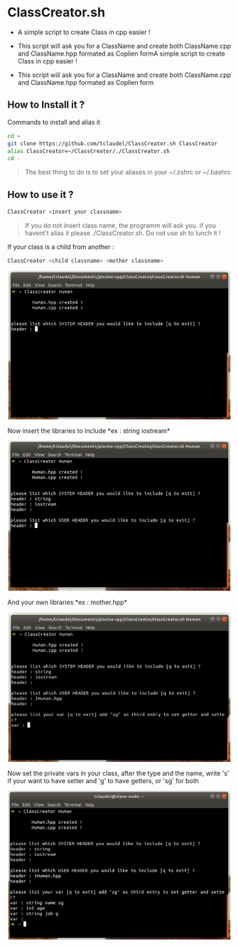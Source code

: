 # ClassCreator.sh

- A simple script to create Class in cpp easier !

- This script will ask you for a ClassName and create both ClassName.cpp and ClassName.hpp formated as Coplien formA simple script to create Class in cpp easier !

- This script will ask you for a ClassName and create both ClassName.cpp and ClassName.hpp formated as Coplien form

## How to Install it ?

Commands to install and alias it
```bash
cd ~
git clone https://github.com/tclaudel/ClassCreator.sh ClassCreator
alias ClassCreator=~/ClassCreator/./ClassCreator.sh
cd -
```
> The best thing to do is to set your aliases in your ~/.zshrc or ~/.bashrc

## How to use it ?
```bash
ClassCreator <insert your classname>
```
>If you do not insert class name, the programm will ask you.
> if you havent't alias it please ./ClassCreator.sh. Do not use sh to lunch it !

If your class is a child from another :
```bash
ClassCreator <child classname> <mother classname>
```

<p align="center">
  <img src="./img/lunch.png" alt="Size Limit CLI" width="500">
</p>
Now insert the libraries to include *ex : string iostream*
<p align="center">
  <img src="./img/systemheader.png" alt="Size Limit CLI" width="500">
</p>
And your own libraries *ex : mother.hpp*
<p align="center">
  <img src="./img/ownheader.png" alt="Size Limit CLI" width="500">
</p>
Now set the private vars in your class, after the type and the name, write 's' if your want to have setter and 'g' to have getters, or 'sg' for both
<p align="center">
  <img src="./img/variables.png" alt="Size Limit CLI" width="500">
</p>
